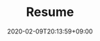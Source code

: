 ---
title: "Resume"
date: 2020-02-09T20:13:59+09:00
description: Bogdan Cioata's CV
type: resume
enableToc: true
header:
  image: 
    src: images/whoami/avatar.jpeg
    height: 200
    alt: bogdan cioata resume image
  infos:
    name: Bogdan Cioata
    addr: Copenhagen, Denmark
    email: bogdan.cioata94@gmail.com
    github: bogdan-cioata
    phone: 
    linkedin: bogdan-cioata
    website: https://www.bogdancioata.com

about:
  label: About me
  text: |
    I am a cloud data engineer specialized on AWS and DevOps technologies, as well accustomed working with different BI solutions used for building data warehouses, data marts, like Microsoft BI stack (SSIS, SSAS, SQL Server, PowerBI), Informatica, Tableau.

experience:
  label: Experience

items:
  - title: INTELLISHORE
    url_company: https://intellishore.dk/
    image:
      src: images/resume/intellishore.jpeg
      height: 150
      alt: bogdan cioata resume intellishore image
    sections:
      - title: Senior data engineer
        subtitle: Copenhagen, Denmark
        startDate: 2022-08-01
        endDateText: current
        contents: | 
          Representing the company by delivering data engineering development and consulting expertise.
        
  - title: Novo Nordisk
    url_company: https://www.novonordisk.com/
    image:
      src: images/resume/novo_nordisk.png
      height: 100
      alt: bogdan cioata resume novo nordisk image
    sections:
      - title: Senior data engineer
        subtitle: Copenhagen, Denmark
        startDate: 2021-04-01
        endDate: 2022-07-31
        contents: |
          In the current role I am working on hydrating a data lake with supply chain data coming from various data sources.
          
          Apart from the development tasks, I am actively working on designing the future data architecture, so to enable advanced analytics workloads, as well as traditional reporting.

          Some services/tools I used: Lambda, Glue, Step Functions, Batch, SNS, SQS, DynamoDB, RDS, EC2, Docker, CodeStar, DMS, CDK, Cloudformation, Microsoft PowerAutomate.

  - title: Cognizant Softvision
    url_company: https://www.cognizantsoftvision.com/
    image:
      src: images/resume/cognizant_softvision.png
      height: 80
      alt: bogdan cioata resume cognizant softvision image
    sections:
      - title: Data engineer
        subtitle: Timisoara, Romania
        startDate: 2020-04-01
        endDate: 2021-04-30
        contents: |
          Working at **Cognizant Softvision** have brought me the chance to do the shift towards cloud technologies and DevOps tools, such as **AWS** and **Terraform**.

          The project day to day tasks required development and maintenance of data pipelines that were meant to ingest and process data from **relational databases**, **streaming data** sources and flat files into an enterprise datalake. _Lambda, Glue, DynamoDB, DAX, Kinesis Firehose, CodePipeline_ were the bread and butter, while the CI/CD infrastructure was managed with Terraform.
          
          Worked in close contact with the infrastructure team, by spotting bugs and suggesting new features to existing code base. Developed and maintained code according to domain best practices (Unit tests, SemVer, SOLID).
          
          Apart from the development tasks, I have supported the operational team in their tasks, by debugging and tuning **PySpark** intensive data processing jobs on top of **Palantir Foundry**.
          
          Along with this, I have worked on developing a Django internal web app.
          
          On the organisational side, I have **conducted interviews** and assessed candidates for the Big data team.


  - title: Multibase GmbH
    url_company: https://multibase.de/
    image:
      src: images/resume/multibase.png
      height: 150
      alt: bogdan cioata resume multibase image
    sections:
      - title: BI/DWH developer
        subtitle: Timișoara, Romania / Munchen, Germany
        startDate: 2018-04-01
        endDate: 2020-04-30
        contents: |
          I was responsible for multiple clients of the company. 
    
          My daily tasks included building **traditional data warehouses** from scratch, extending and maintaining existing ones, frontend applications, ETL flows, support client's developers, testing and software documentation.
       
          Based on client's technologies/methodologies, I made use of: **Microsoft BI suite** (SSIS, SSAS, SSRS, SQL Server, PowerBI), **Oracle databases**, **Oracle APEX**, **SAP Data Services**, **MongoDB**, **Git**, **DataVault**, **dimensional modelling**.
        

  - title: Linde Gas Romania
    url_company: https://www.linde-gas.com/en/index.html
    image:
      src: images/resume/linde_gas.png
      height: 90
      alt: bogdan cioata resume linde gas image
    sections:
      - title: BI developer
        subtitle: Timișoara, Romania
        startDate: 2017-01-01
        endDate: 2018-04-30
        contents: |
          Responsible for **backend data preparation** for financial KPI reports shown in Tableau dashboards, which were connected live to **SAP HANA database**. 
          The data stored in SAP HANA databases was prepared accordingly to business rules with **R scripts** and ETL mappings created in **Informatica PowerCenter**.

      - title: ETL developer
        subtitle: Timișoara, Romania
        startDate: 2016-07-01
        endDate: 2016-12-31
        contents: |
          I was responsible for the ETL processes of Vendor Master Data department.
        
          My main duty was to develop, maintain and improve data quality rules in **Informatica PowerCenter** suite, altogether with data preparation, required for Tableau dashboards, for which I've been partly involved in sketching them.
---